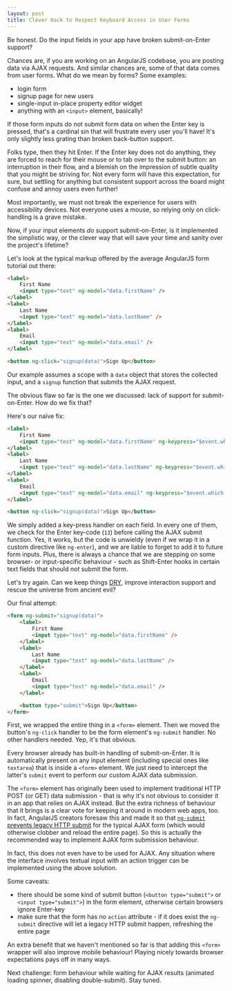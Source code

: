 ```yaml
---
layout: post
title: Clever Hack to Respect Keyboard Access in User Forms
---
```


Be honest. Do the input fields in your app have broken submit-on-Enter support?

Chances are, if you are working on an AngularJS codebase, you are posting data via AJAX requests. And similar chances are, some of that data comes from user forms. What do we mean by forms? Some examples:

* login form
* signup page for new users
* single-input in-place property editor widget
* anything with an `<input>` element, basically!

If those form inputs do not submit form data on when the Enter key is pressed, that's a cardinal sin that will frustrate every user you'll have! It's only slightly less grating than broken back-button support.

Folks type, then they hit Enter. If the Enter key does not do anything, they are forced to reach for their mouse or to tab over to the submit button: an interruption in their flow, and a blemish on the impression of subtle quality that you might be striving for. Not every form will have this expectation, for sure, but settling for anything but consistent support across the board might confuse and annoy users even further!

Most importantly, we must not break the experience for users with accessibility devices. Not everyone uses a mouse, so relying only on click-handling is a grave mistake.

Now, if your input elements *do* support submit-on-Enter, is it implemented the simplistic way, or the clever way that will save your time and sanity over the project's lifetime?

Let's look at the typical markup offered by the average AngularJS form tutorial out there:

```html
<label>
    First Name
    <input type="text" ng-model="data.firstName" />
</label>
<label>
    Last Name
    <input type="text" ng-model="data.lastName" />
</label>
<label>
    Email
    <input type="text" ng-model="data.email" />
</label>

<button ng-click="signup(data)">Sign Up</button>
```

Our example assumes a scope with a `data` object that stores the collected input, and a `signup` function that submits the AJAX request.

The obvious flaw so far is the one we discussed: lack of support for submit-on-Enter. How do we fix that?

Here's our naïve fix:

```html
<label>
    First Name
    <input type="text" ng-model="data.firstName" ng-keypress="$event.which === 13 &amp;&amp; signup(data)" />
</label>
<label>
    Last Name
    <input type="text" ng-model="data.lastName" ng-keypress="$event.which === 13 &amp;&amp; signup(data)" />
</label>
<label>
    Email
    <input type="text" ng-model="data.email" ng-keypress="$event.which === 13 &amp;&amp; signup(data)" />
</label>

<button ng-click="signup(data)">Sign Up</button>
```

We simply added a key-press handler on each field. In every one of them, we check for the Enter key-code (`13`) before calling the AJAX submit function. Yes, it works, but the code is unwieldy (even if we wrap it in a custom directive like `ng-enter`), and we are liable to forget to add it to future form inputs. Plus, there is always a chance that we are stepping on some browser- or input-specific behaviour - such as Shift-Enter hooks in certain text fields that should *not* submit the form.

Let's try again. Can we keep things [DRY](https://en.wikipedia.org/wiki/Don%27t_repeat_yourself), improve interaction support and rescue the universe from ancient evil?

Our final attempt:

```html
<form ng-submit="signup(data)">
    <label>
        First Name
        <input type="text" ng-model="data.firstName" />
    </label>
    <label>
        Last Name
        <input type="text" ng-model="data.lastName" />
    </label>
    <label>
        Email
        <input type="text" ng-model="data.email" />
    </label>

    <button type="submit">Sign Up</button>
</form>
```

First, we wrapped the entire thing in a `<form>` element. Then we moved the button's `ng-click` handler to be the form element's `ng-submit` handler. No other handlers needed. Yep, it's that obvious.

Every browser already has built-in handling of submit-on-Enter. It is automatically present on any input element (including special ones like `textarea`) that is inside a `<form>` element. We just need to intercept the latter's `submit` event to perform our custom AJAX data submission.

The `<form>` element has originally been used to implement traditional HTTP POST (or GET) data submission - that is why it's not obvious to consider it in an app that relies on AJAX instead. But the extra richness of behaviour that it brings is a clear vote for keeping it around in modern web apps, too. In fact, AngularJS creators foresaw this and made it so that [`ng-submit` prevents legacy HTTP submit](https://docs.angularjs.org/api/ng/directive/ngSubmit) for the typical AJAX form (which would otherwise clobber and reload the entire page). So this is actually the recommended way to implement AJAX form submission behaviour.

In fact, this does not even have to be used for AJAX. Any situation where the interface involves textual input with an action trigger can be implemented using the above solution.

Some caveats:

* there should be some kind of submit button (`<button type="submit">` or `<input type="submit">`) in the form element, otherwise certain browsers ignore Enter-key
* make sure that the form has no `action` attribute - if it does exist the `ng-submit` directive will let a legacy HTTP submit happen, refreshing the entire page

An extra benefit that we haven't mentioned so far is that adding this `<form>` wrapper will also improve mobile behaviour! Playing nicely towards browser expectations pays off in many ways.

Next challenge: form behaviour while waiting for AJAX results (animated loading spinner, disabling double-submit). Stay tuned.
